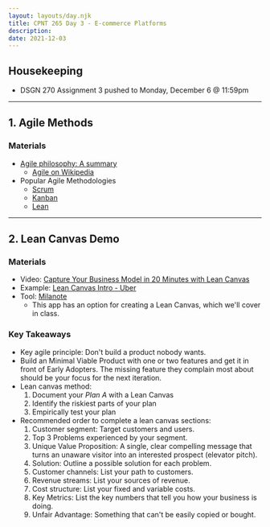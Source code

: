 ```yaml
---
layout: layouts/day.njk
title: CPNT 265 Day 3 - E-commerce Platforms
description: 
date: 2021-12-03
---
```


## Housekeeping
- DSGN 270 Assignment 3 pushed to Monday, December 6 @ 11:59pm

---

## 1. Agile Methods
### Materials
- [Agile philosophy: A summary](https://development.robinwinslow.uk/2014/01/10/agile-philosophy/)
    - [Agile on Wikipedia](https://en.wikipedia.org/wiki/Agile_software_development)
- Popular Agile Methodologies
    - [Scrum](https://www.scrum.org/)
    - [Kanban](https://en.wikipedia.org/wiki/Kanban)
    - [Lean](http://theleanstartup.com/principles) 

---

## 2. Lean Canvas Demo
### Materials
- Video: [Capture Your Business Model in 20 Minutes with Lean Canvas](https://youtu.be/7o8uYdUaFR4)
- Example: [Lean Canvas Intro - Uber](https://youtu.be/pvIN9STpzCQ)
- Tool: [Milanote](https://milanote.com/)
    - This app has an option for creating a Lean Canvas, which we'll cover in class.

### Key Takeaways
- Key agile principle: Don't build a product nobody wants.
- Build an Minimal Viable Product with one or two features and get it in front of Early Adopters. The missing feature they complain most about should be your focus for the next iteration.
- Lean canvas method:
    1. Document your _Plan A_ with a Lean Canvas
    2. Identify the riskiest parts of your plan
    3. Empirically test your plan
- Recommended order to complete a lean canvas sections:
    1. Customer segment: Target customers and users.
    2. Top 3 Problems experienced by your segment.
    3. Unique Value Proposition: A single, clear compelling message that turns an unaware visitor into an interested prospect (elevator pitch).
    4. Solution: Outline a possible solution for each problem.
    5. Customer channels: List your path to customers.
    6. Revenue streams: List your sources of revenue.
    7. Cost structure: List your fixed and variable costs.
    8. Key Metrics: List the key numbers that tell you how your business is doing.
    9. Unfair Advantage: Something that can't be easily copied or bought.
